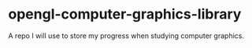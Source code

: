 # opengl-computer-graphics-library
A repo I will use to store my progress when studying computer graphics.
